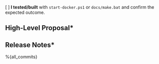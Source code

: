 <!-- Title example: `XBND-123: feat: Some foo feat`-->
[ ] **I tested/built** with `start-docker.ps1` or `docs/make.bat` and confirm the expected outcome.

## High-Level Proposal*
<!-- How does this benefit the repo? -->



## Release Notes*
<!-- Listed in a human-readable manner -->

%{all_commits}
